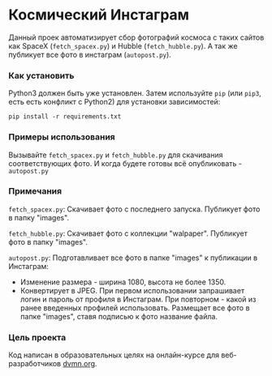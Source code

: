 # Космический Инстаграм

Данный проек автоматизирует сбор фотографий космоса с таких сайтов как SpaceX (`fetch_spacex.py`) и Hubble (`fetch_hubble.py`).
А так же публикует все фото в инстаграм (`autopost.py`).

### Как установить

Python3 должен быть уже установлен. 
Затем используйте `pip` (или `pip3`, есть есть конфликт с Python2) для установки зависимостей:
```
pip install -r requirements.txt
```
### Примеры использования

Вызывайте `fetch_spacex.py` и `fetch_hubble.py` для скачивания соответствующих фото. И когда будете готовы всё опубликовать - `autopost.py`

### Примечания

`fetch_spacex.py`:
Скачивает фото с последнего запуска.
Публикует фото в папку "images".

`fetch_hubble.py`:
Скачивает фото с коллекции "walpaper".
Публикует фото в папку "images".

`autopost.py`:
Подготавливает все фото в папке "images" к публикации в Инстаграм:
- Изменение размера - ширина 1080, высота не более 1350.
- Конвертирует в JPEG.
При первом использовании запрашивает логин и пароль от профиля в Инстаграм. При повторном - какой из ранее введенных профилей использовать.
Размещает все фото в папке "images", ставя подписью к фото название файла.

### Цель проекта

Код написан в образовательных целях на онлайн-курсе для веб-разработчиков [dvmn.org](https://dvmn.org/).
